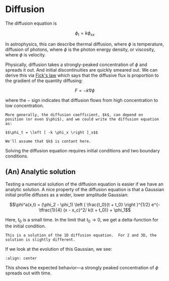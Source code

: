 # Diffusion

The diffusion equation is

$$\phi_t = k \phi_{xx}$$

In astrophysics, this can describe thermal diffusion, where $\phi$
is temperature, diffusion of photons, where $\phi$ is the photon
energy density, or viscosity, where $\phi$ is velocity.

Physically, diffusion takes a strongly-peaked concentration of $\phi$
and spreads it out.  And initial discontinuities are quickly smeared out.
We can derive this via [Fick's law](https://en.wikipedia.org/wiki/Fick's_laws_of_diffusion)
which says that the diffusive flux is proportion to the gradient of the quantity 
diffusing:

$$F = -k \nabla \phi$$

where the $-$ sign indicates that diffusion flows from high concentration
to low concentration.


```{note}
More generally, the diffusion coefficient, $k$, can depend on
position (or even $\phi$), and we could write the diffusion equation
as:

$$\phi_t = \left [ -k \phi_x \right ]_x$$

We'll assume that $k$ is contant here.
```

Solving the diffusion equation requires initial conditions and two
boundary conditions.


## (An) Analytic solution

Testing a numerical solution of the diffusion equation is easier if we
have an analytic solution.  A nice property of the diffusion equation
is that a Gaussian initial profile diffuses as a wider, lower amplitude
Gaussian:

$$\phi^a(x,t) = (\phi_2 - \phi_1) \left ( \frac{t_0}{t + t_0} \right )^{1/2}
e^{-\tfrac{1}{4} (x - x_c)^2/ k(t + t_0)} + \phi_1$$

Here, $t_0$ is a small time.  In the limit that $t_0 \rightarrow 0$,
we get a delta-function for the initial condition.

```{note}
This is a solution of the 1D diffusion equation.  For 2 and 3D, the 
solution is slightly different.
```

If we look at the evolution of this Gaussian, we see:

```{image} ./phi_analytic_t.png
:align: center
```

This shows the expected behavior&mdash;a strongly peaked concentration
of $\phi$ spreads out with time.
